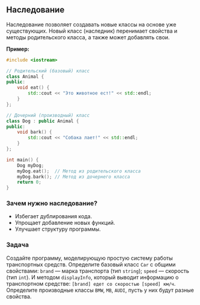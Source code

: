 ## Наследование

Наследование позволяет создавать новые классы на основе уже существующих. Новый класс (наследник) перенимает свойства и методы родительского класса, а также может добавлять свои.

**Пример:**
```cpp
#include <iostream>

// Родительский (базовый) класс
class Animal {
public:
    void eat() {
        std::cout << "Это животное ест!" << std::endl;
    }
};

// Дочерний (производный) класс
class Dog : public Animal {
public:
    void bark() {
        std::cout << "Собака лает!" << std::endl;
    }
};

int main() {
    Dog myDog;
    myDog.eat();  // Метод из родительского класса
    myDog.bark(); // Метод из дочернего класса
    return 0;
}
```

### Зачем нужно наследование?

- Избегает дублирования кода.
- Упрощает добавление новых функций.
- Улучшает структуру программы.

### Задача 

Создайте программу, моделирующую простую систему работы транспортных средств.
Определите базовый класс `Car` с общими свойствами:
`brand` — марка транспорта (тип `string`);
`speed` — скорость (тип `int`). И методом `displayInfo`, который выводит информацию о транспортном средстве: `[brand] едет со скоростью [speed] км/ч`. Определите производные классы `BMW`, `MB`, `AUDI`, пусть у них будут разные свойства.